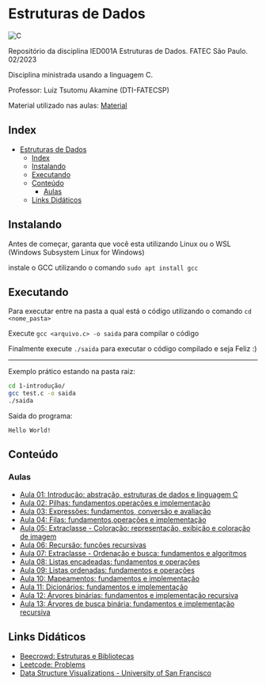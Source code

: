 # Estruturas de Dados

![C](https://img.shields.io/badge/C-00599C?style=for-the-badge&logo=c&logoColor=white)

Repositório da disciplina IED001A Estruturas de Dados. FATEC São Paulo. 02/2023

Disciplina ministrada usando a linguagem C.

Professor: Luiz Tsutomu Akamine (DTI-FATECSP)

Material utilizado nas aulas: [Material](https://www.ime.usp.br/~slago/main.fatecsp.ed.html)

## Index

- [Estruturas de Dados](#estruturas-de-dados)
  - [Index](#index)
  - [Instalando](#instalando)
  - [Executando](#executando)
  - [Conteúdo](#conteúdo)
    - [Aulas](#aulas)
  - [Links Didáticos](#links-didáticos)

## Instalando

Antes de começar, garanta que você esta utilizando Linux ou o WSL (Windows Subsystem Linux for Windows)

instale o GCC utilizando o comando `sudo apt install gcc`

## Executando

Para executar entre na pasta a qual está o código utilizando o comando `cd <nome_pasta>`

Execute `gcc <arquivo.c> -o saida` para compilar o código

Finalmente execute `./saida` para executar o código compilado e seja Feliz :)

---
Exemplo prático estando na pasta raiz:

```bash
cd 1-introdução/
gcc test.c -o saida
./saida
```

Saida do programa:

```text
Hello World!
```

## Conteúdo

### Aulas

- [Aula 01: Introdução: abstração, estruturas de dados e linguagem C](01-introducao)
- [Aula 02: Pilhas: fundamentos,operações e implementação](02-pilhas)
- [Aula 03: Expressões: fundamentos, conversão e avaliação](03-expressoes)
- [Aula 04: Filas: fundamentos,operações e implementação](04-filas)
- [Aula 05: Extraclasse - Coloração: representação, exibição e coloração de imagem](05-extraclasse-coloracao)
- [Aula 06: Recursão: funções recursivas](06-recursao)
- [Aula 07: Extraclasse - Ordenação e busca: fundamentos e algoritmos](07-ordenacao-busca)
- [Aula 08: Listas encadeadas: fundamentos e operações](08-lista-encadeada)
- [Aula 09: Listas ordenadas: fundamentos e operações](09-lista-ordenada)
- [Aula 10: Mapeamentos: fundamentos e implementação](10-mapeamento)
- [Aula 11: Dicionários: fundamentos e implementação](11-dicionario)
- [Aula 12: Árvores binárias: fundamentos e implementação recursiva](12-arvore-binaria)
- [Aula 13: Árvores de busca binária: fundamentos e implementação recursiva](13-arvore-busca-binaria)

## Links Didáticos

- [Beecrowd: Estruturas e Bibliotecas](https://www.beecrowd.com.br/judge/pt/problems/index/4)
- [Leetcode: Problems](https://leetcode.com/problemset/all/?sorting=W3sic29ydE9yZGVyIjoiREVTQ0VORElORyIsIm9yZGVyQnkiOiJBQ19SQVRFIn1d)
- [Data Structure Visualizations - University of San Francisco](https://www.cs.usfca.edu/~galles/visualization/Algorithms.html)

